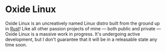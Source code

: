 # Oxide Linux

Oxide Linux is an uncreatively named Linux distro built from the ground up in [Rust](https://rust-lang.org)! Like all other passion projects of mine &mdash; both public and private &mdash; Oxide Linux is a massive work in progress. It's undergoing active development, but I don't guarantee that it will be in a releasable state any time soon.